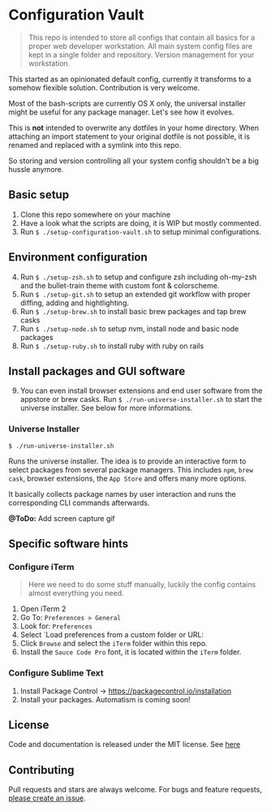 # Configuration Vault

> This repo is intended to store all configs that contain
> all basics for a proper web developer workstation.
> All main system config files are kept in a single folder and repository. Version management for your workstation.

This started as an opinionated default config, currently it transforms to a somehow flexible solution. Contribution is very welcome.

Most of the bash-scripts are currently OS X only, the universal installer might be useful for any package manager. Let's see how it evolves.

This is **not** intended to overwrite any dotfiles in your home directory.
When attaching an import statement to your original dotfile is not possible, it is renamed and replaced with a symlink into this repo.

So storing and version controlling all your system config shouldn't be a big hussle anymore.

## Basic setup

1. Clone this repo somewhere on your machine
2. Have a look what the scripts are doing, it is WIP but mostly commented.
3. Run `$ ./setup-configuration-vault.sh` to setup minimal configurations.

## Environment configuration

4. Run `$ ./setup-zsh.sh` to setup and configure zsh including oh-my-zsh and the bullet-train theme with custom font & colorscheme.
5. Run `$ ./setup-git.sh` to setup an extended git workflow with proper diffing, adding and hightlighting.
6. Run `$ ./setup-brew.sh` to install basic brew packages and tap brew casks
7. Run `$ ./setup-node.sh` to setup nvm, install node and basic node packages
8. Run `$ ./setup-ruby.sh` to install ruby with ruby on rails

## Install packages and GUI software

9. You can even install browser extensions and end user software from the appstore or brew casks. Run `$ ./run-universe-installer.sh` to start the universe installer. See below for more informations.



### Universe Installer

```
$ ./run-universe-installer.sh
```

Runs the universe installer. The idea is to provide an interactive form to select packages from several package managers. This includes `npm`, `brew cask`, browser extensions, the `App Store` and offers many more options.

It basically collects package names by user interaction and runs the corresponding CLI commands afterwards.

**@ToDo:** Add screen capture gif

## Specific software hints

### Configure iTerm

> Here we need to do some stuff manually, luckily the config contains almost everything you need.

1. Open iTerm 2
2. Go To: `Preferences > General`
3. Look for: `Preferences`
4. Select `Load preferences from a custom folder or URL:
5. Click `Browse` and select the `iTerm` folder within this repo.
6. Install the `Sauce Code Pro` font, it is located within the `iTerm` folder.

### Configure Sublime Text

1. Install Package Control -> <https://packagecontrol.io/installation>
2. Install your packages. Automatism is coming soon!

## License

Code and documentation is released under the MIT license. See [here](https://github.com/axe312ger/configuration-vault/blob/master/LICENSE)

## Contributing

Pull requests and stars are always welcome. For bugs and feature requests, [please create an issue](https://github.com/axe312ger/configuration-vault/issues/new).
